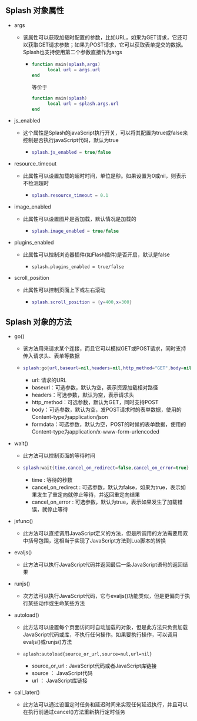 ## Splash 对象属性

- args

  - 该属性可以获取加载时配置的参数，比如URL，如果为GET请求，它还可以获取GET请求参数；如果为POST请求，它可以获取表单提交的数据。Splash也支持使用第二个参数直接作为args
  
    - ```lua
      function main(splash,args)
        	local url = args.url
      end
      ```
  
      等价于
  
      ```lua
      function main(splash)
        	local url = splash.args.url
      end
      ```
  
- js_enabled

  - 这个属性是Splash的javaScript执行开关，可以将其配置为true或false来控制是否执行javaScript代码，默认为true
  
    - ```lua
      splash.js_enabled = true/false
      ```
  
      
  
- resource_timeout

  - 此属性可以设置加载的超时时间，单位是秒。如果设置为0或nil，则表示不检测超时

    - ```lua
      splash.resource_timeout = 0.1
      ```

      

- image_enabled

  - 此属性可以设置图片是否加载，默认情况是加载的

    - ```lua
      splash.image_enabled = true/false
      ```

      

- plugins_enabled

  - 此属性可以控制浏览器插件(如Flash插件)是否开启，默认是false

    - ```lau
      splash.plugins_enabled = true/false
      ```

      

- scroll_position

  - 此属性可以控制页面上下或左右滚动

    - ```lua
      splash.scroll_position = {y=400,x=300}
      ```

## Splash 对象的方法

- go()

  - 该方法用来请求某个连接，而且它可以模拟GET或POST请求，同时支持传入请求头、表单等数据

  - ```lua
    splash:go{url,baseurl=nil,headers=nil,http_method="GET",body=nil,formdata=nil}
    ```

    - url: 请求的URL
    - baseurl：可选参数，默认为空，表示资源加载相对路径
    - headers：可选参数，默认为空，表示请求头
    - http_method：可选参数，默认为GET，同时支持POST
    - body：可选参数，默认为空，发POST请求时的表单数据，使用的Content-type为application/json
    - formdata：可选参数，默认为空，POST的时候的表单数据，使用的Content-type为application/x-www-form-urlencoded
  
- wait()

  - 此方法可以控制页面的等待时间

  - ```lua
    splash:wait{time,cancel_on_redirect=false,cancel_on_error=true}
    ```

    - time : 等待的秒数
    - cancel_on_redirect : 可选参数，默认为false，如果为true，表示如果发生了重定向就停止等待，并返回重定向结果
    - cancel_on_error : 可选参数，默认为true，表示如果发生了加载错误，就停止等待

- jsfunc()

  - 此方法可以直接调用JavaScript定义的方法，但是所调用的方法需要用双中括号包围，这相当于实现了JavaScript方法到Lua脚本的转换

    

    

- evaljs()

  - 此方法可以执行JavaScript代码并返回最后一条JavaScript语句的返回结果

- runjs()

  - 次方法可以执行JavaScript代码，它与evaljs()功能类似，但是更偏向于执行某些动作或生命某些方法

- autoload()

  - 此方法可以设置每个页面访问时自动加载的对象，但是此方法只负责加载JavaScript代码或库，不执行任何操作。如果要执行操作，可以调用evaljs()或runjs()方法

  - ```
    aplash:autoload{source_or_url,source=nul,url=nil}
    ```

    - source_or_url : JavaScript代码或者JavaScript库链接
    - source ： JavaScript代码
    - url ： JavaScript库链接

- call_later()

  - 此方法可以通过设置定时任务和延迟时间来实现任何延迟执行，并且可以在执行前通过cancel()方法重新执行定时任务
